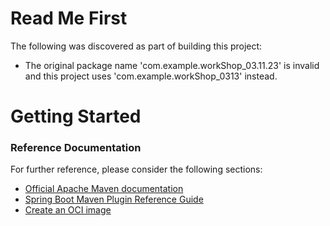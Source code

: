 # Read Me First
The following was discovered as part of building this project:

* The original package name 'com.example.workShop_03.11.23' is invalid and this project uses 'com.example.workShop_0313' instead.

# Getting Started

### Reference Documentation
For further reference, please consider the following sections:

* [Official Apache Maven documentation](https://maven.apache.org/guides/index.html)
* [Spring Boot Maven Plugin Reference Guide](https://docs.spring.io/spring-boot/docs/3.1.5/maven-plugin/reference/html/)
* [Create an OCI image](https://docs.spring.io/spring-boot/docs/3.1.5/maven-plugin/reference/html/#build-image)

